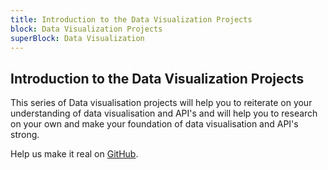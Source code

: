 ```yaml
---
title: Introduction to the Data Visualization Projects
block: Data Visualization Projects
superBlock: Data Visualization
---
```

## Introduction to the Data Visualization Projects

This series of Data visualisation projects will help you to reiterate on your understanding of data visualisation and API's and will help you to research on your own and make your foundation of data visualisation and API's strong.

Help us make it real on [GitHub](https://github.com/freeCodeCamp/learn/tree/master/src/introductions).
